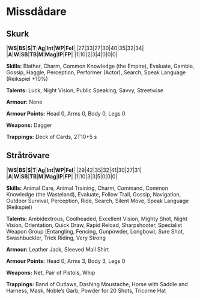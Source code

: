 # Missdådare

## Skurk

|**WS**|**BS**|**S**|**T**|**Ag**|**Int**|**WP**|**Fel**|
|27|33|27|30|40|35|32|34|
|**A**|**W**|**SB**|**TB**|**M**|**Mag**|**IP**|**FP**|
|1|10|2|3|4|0|0|0|

**Skills:** Blather, Charm, Common Knowledge (the Empire), Evaluate, 
Gamble, Gossip, Haggle, Perception, Performer (Actor), Search, Speak
Language (Reikspiel +10%)

**Talents:** Luck, Night Vision, Public Speaking, Savvy, Streetwise

**Armour:** None

**Armour Points:** Head 0, Arms 0, Body 0, Legs 0

**Weapons:** Dagger

**Trappings:** Deck of Cards, 2T10+5 s

## Stråtrövare

|**WS**|**BS**|**S**|**T**|**Ag**|**Int**|**WP**|**Fel**|
|29|42|35|32|41|30|27|31|
|**A**|**W**|**SB**|**TB**|**M**|**Mag**|**IP**|**FP**|
|1|10|3|3|5|0|0|0|

**Skills:** Animal Care, Animal Training, Charm, Command, Common
Knowledge (the Wasteland), Evaluate, Follow Trail, Gossip,
Navigation, Outdoor Survival, Perception, Ride, Search, Silent Move,
Speak Language (Reikspiel)

**Talents:** Ambidextrous, Coolheaded, Excellent Vision,
Mighty Shot, Night Vision, Orientation, Quick Draw,
Rapid Reload, Sharpshooter, Specialist Weapon Group (Entangling,
Fencing, Gunpowder, Longbow), Sure Shot, Swashbuckler, Trick
Riding, Very Strong

**Armour:** Leather Jack, Sleeved Mail Shirt

**Armour Points:** Head 0, Arms 3, Body 3, Legs 0

**Weapons:** Net, Pair of Pistols, Whip

**Trappings:** Band of Outlaws, Dashing Moustache, Horse with Saddle
and Harness, Mask, Noble’s Garb, Powder for 20 Shots, Tricorne Hat